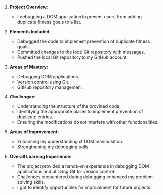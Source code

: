 1. **Project Overview:**
   - I debugging a DOM application to prevent users from adding duplicate fitness goals to a list.

2. **Elements Included:**
   - Debugged the code to implement prevention of duplicate fitness goals.
   - Committed changes to the local Git repository with messages.
   - Pushed the local Git repository to my GitHub account.

3. **Areas of Mastery:**
   - Debugging DOM applications.
   - Version control using Git.
   - GitHub repository management.

4. **Challenges:**
   - Understanding the structure of the provided code.
   - Identifying the appropriate places to implement prevention of duplicate entries.
   - Ensuring the modifications do not interfere with other functionalities.

5. **Areas of Improvement:**
   - Enhancing my understanding of DOM manipulation.
   - Strengthening my debugging skills.

6. **Overall Learning Experience:**
   - The project provided a hands-on experience in debugging DOM applications and utilizing Git for version control.
   - Challenges encountered during debugging enhanced my problem-solving skills.
   - I got to identify opportunities for improvement for future projects.